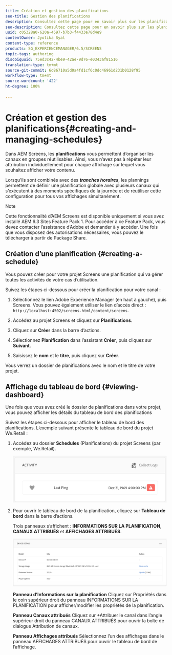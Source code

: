 ```yaml
---
title: Création et gestion des planifications
seo-title: Gestion des planifications
description: Consultez cette page pour en savoir plus sur les planifications, qui vous permettent d’organiser les canaux en groupes réutilisables, pour éviter d’avoir à attribuer individuellement chaque affichage sur lequel vous souhaitez afficher votre contenu.
seo-description: Consultez cette page pour en savoir plus sur les planifications, qui vous permettent d’organiser les canaux en groupes réutilisables, pour éviter d’avoir à attribuer individuellement chaque affichage sur lequel vous souhaitez afficher votre contenu.
uuid: c05328a0-620a-4597-b7b3-f4433e78d4e9
contentOwner: Jyotika Syal
content-type: reference
products: SG_EXPERIENCEMANAGER/6.5/SCREENS
topic-tags: authoring
discoiquuid: 75ed3c42-4be9-42ae-9d76-e0343af81516
translation-type: tm+mt
source-git-commit: 6d86710a5d0a4fd1cf6c0dc46961d231b0128f95
workflow-type: tm+mt
source-wordcount: '422'
ht-degree: 100%

---
```



# Création et gestion des planifications{#creating-and-managing-schedules}

Dans AEM Screens, les **planifications** vous permettent d’organiser les canaux en groupes réutilisables. Ainsi, vous n’avez pas à répéter leur attribution individuellement pour chaque affichage sur lequel vous souhaitez afficher votre contenu.

Lorsqu’ils sont combinés avec des ***tranches horaires***, les plannings permettent de définir une planification globale avec plusieurs canaux qui s’exécutent à des moments spécifiques de la journée et de réutiliser cette configuration pour tous vos affichages simultanément.

>[!NOTE]
>
>Cette fonctionnalité d’AEM Screens est disponible uniquement si vous avez installé AEM 6.3 Sites Feature Pack 1. Pour accéder à ce Feature Pack, vous devez contacter l’assistance d’Adobe et demander à y accéder. Une fois que vous disposez des autorisations nécessaires, vous pouvez le télécharger à partir de Package Share.

## Création d’une planification {#creating-a-schedule}

Vous pouvez créer pour votre projet Screens une planification qui va gérer toutes les activités de votre cas d’utilisation.

Suivez les étapes ci-dessous pour créer la planification pour votre canal :

1. Sélectionnez le lien Adobe Experience Manager (en haut à gauche), puis Screens. Vous pouvez également utiliser le lien d’accès direct : `http://localhost:4502/screens.html/content/screens`.
1. Accédez au projet Screens et cliquez sur **Planifications**.
1. Cliquez sur **Créer** dans la barre d’actions.
1. Sélectionnez **Planification** dans l’assistant **Créer**, puis cliquez sur **Suivant**.

1. Saisissez le **nom** et le **titre**, puis cliquez sur **Créer**.

Vous verrez un dossier de planifications avec le nom et le titre de votre projet.


## Affichage du tableau de bord {#viewing-dashboard}

Une fois que vous avez créé le dossier de planifications dans votre projet, vous pouvez afficher les détails du tableau de bord des planifications

Suivez les étapes ci-dessous pour afficher le tableau de bord des planifications. L’exemple suivant présente le tableau de bord du projet We.Retail :

1. Accédez au dossier **Schedules** (Planifications) du projet Screens (par exemple, We.Retail).

   ![chlimage_1](assets/chlimage_1.png)

1. Pour ouvrir le tableau de bord de la planification, cliquez sur **Tableau de bord** dans la barre d’actions.

   Trois panneaux s’affichent : **INFORMATIONS SUR LA PLANIFICATION**, **CANAUX ATTRIBUÉS** et **AFFICHAGES ATTRIBUÉS**.

   ![chlimage_1-1](assets/chlimage_1-1.png)

   **Panneau d’Informations sur la planification** Cliquez sur Propriétés dans le coin supérieur droit du panneau INFORMATIONS SUR LA PLANIFICATION pour afficher/modifier les propriétés de la planification.

   **Panneau Canaux attribués** Cliquez sur +Attribuer le canal dans l’angle supérieur droit du panneau CANAUX ATTRIBUÉS pour ouvrir la boîte de dialogue Attribution de canaux.

   **Panneau Affichages attribués** Sélectionnez l’un des affichages dans le panneau AFFICHAGES ATTRIBUÉS pour ouvrir le tableau de bord de l’affichage.


